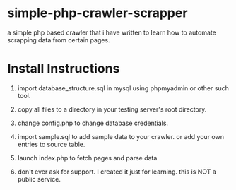 simple-php-crawler-scrapper
===========================

a simple php based crawler that i have written to learn how to automate scrapping data from certain pages.

Install Instructions
===========================

1. import database_structure.sql in mysql using phpmyadmin or other such tool.

2. copy all files to a directory in your testing server's root directory.

3. change config.php to change database credentials.

4. import sample.sql to add sample data to your crawler. or add your own entries to source table.

5. launch index.php to fetch pages and parse data

6. don't ever ask for support. I created it just for learning. this is NOT a public service.
